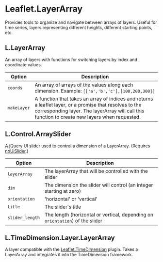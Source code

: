 # Leaflet.LayerArray
Provides tools to organize and navigate between arrays of layers. Useful for time series, layers representing different heights, different starting points, etc.

## L.LayerArray
An array of layers with functions for switching layers by index and coordinate values.

Option                        | Description
------------------------------|---------------------------------------------------------
`coords`               | An array of arrays of the values along each dimension. Example: `[['a','b','c'],[100,200,300]]`
`makeLayer`        | A function that takes an array of indices and returns a leaflet layer, or a promise that resolves to the corresponding layer. The layerArray will call this function to create new layers when requested.


## L.Control.ArraySlider
A jQuery UI slider used to control a dimension of a LayerArray. (Requires [noUiSlider](https://refreshless.com/nouislider/).)


Option                        | Description
------------------------------|---------------------------------------------------------
`layerArray`               | The layerArray that will be controlled with the slider
`dim`        | The dimension the slider will control (an integer starting at zero)
`orientation`        | 'horizontal' or 'vertical'
`title`        | The slider's title
`slider_length`        | The length (horizontal or vertical, depending on `orientation`) of the slider



## L.TimeDimension.Layer.LayerArray
A layer compatible with the [Leaflet.TimeDimension](https://github.com/socib/Leaflet.TimeDimension) plugin. Takes a LayerArray and integrates it into the TimeDimension framework.
